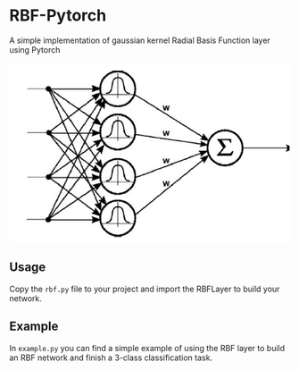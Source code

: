 # RBF-Pytorch

A simple implementation of gaussian kernel Radial Basis Function layer using Pytorch

![RBF](assets/net.png)

## Usage

Copy the `rbf.py` file to your project and import the RBFLayer to build your network.

## Example

In `example.py` you can find a simple example of using the RBF layer to build an RBF network and finish a 3-class classification task.
